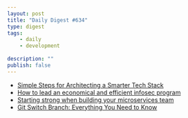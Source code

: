 ```yaml
---
layout: post
title: "Daily Digest #634"
type: digest
tags: 
    - daily
    - development
    
description: ""
publish: false
---
```


- [Simple Steps for Architecting a Smarter Tech Stack](https://stackshare.io/optimizely/simple-steps-for-architecting-a-smarter-tech-stack)
- [How to lead an economical and efficient infosec program](https://www.securitymagazine.com/articles/93012-how-to-lead-an-economical-and-efficient-infosec-program)
- [Starting strong when building your microservices team](https://www.information-age.com/starting-strong-when-building-your-microservices-team-123490963/)
- [Git Switch Branch: Everything You Need to Know](https://stackshare.io/cloudbees/git-switch-branch-everything-you-need-to-know)
